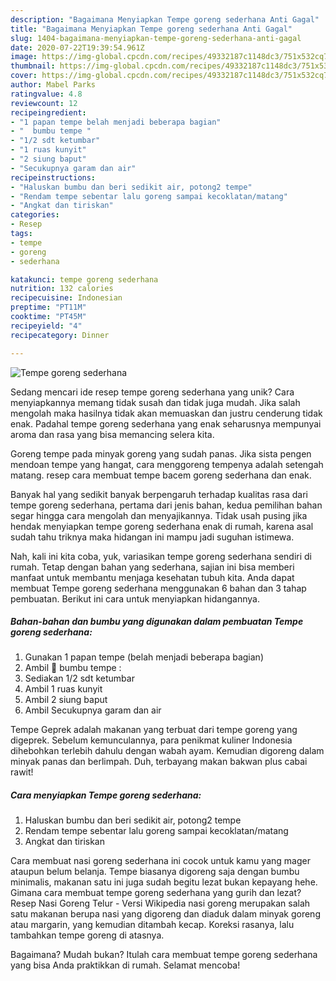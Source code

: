 ```yaml
---
description: "Bagaimana Menyiapkan Tempe goreng sederhana Anti Gagal"
title: "Bagaimana Menyiapkan Tempe goreng sederhana Anti Gagal"
slug: 1404-bagaimana-menyiapkan-tempe-goreng-sederhana-anti-gagal
date: 2020-07-22T19:39:54.961Z
image: https://img-global.cpcdn.com/recipes/49332187c1148dc3/751x532cq70/tempe-goreng-sederhana-foto-resep-utama.jpg
thumbnail: https://img-global.cpcdn.com/recipes/49332187c1148dc3/751x532cq70/tempe-goreng-sederhana-foto-resep-utama.jpg
cover: https://img-global.cpcdn.com/recipes/49332187c1148dc3/751x532cq70/tempe-goreng-sederhana-foto-resep-utama.jpg
author: Mabel Parks
ratingvalue: 4.8
reviewcount: 12
recipeingredient:
- "1 papan tempe belah menjadi beberapa bagian"
- "  bumbu tempe "
- "1/2 sdt ketumbar"
- "1 ruas kunyit"
- "2 siung baput"
- "Secukupnya garam dan air"
recipeinstructions:
- "Haluskan bumbu dan beri sedikit air, potong2 tempe"
- "Rendam tempe sebentar lalu goreng sampai kecoklatan/matang"
- "Angkat dan tiriskan"
categories:
- Resep
tags:
- tempe
- goreng
- sederhana

katakunci: tempe goreng sederhana 
nutrition: 132 calories
recipecuisine: Indonesian
preptime: "PT11M"
cooktime: "PT45M"
recipeyield: "4"
recipecategory: Dinner

---
```



![Tempe goreng sederhana](https://img-global.cpcdn.com/recipes/49332187c1148dc3/751x532cq70/tempe-goreng-sederhana-foto-resep-utama.jpg)

Sedang mencari ide resep tempe goreng sederhana yang unik? Cara menyiapkannya memang tidak susah dan tidak juga mudah. Jika salah mengolah maka hasilnya tidak akan memuaskan dan justru cenderung tidak enak. Padahal tempe goreng sederhana yang enak seharusnya mempunyai aroma dan rasa yang bisa memancing selera kita.

Goreng tempe pada minyak goreng yang sudah panas. Jika sista pengen mendoan tempe yang hangat, cara menggoreng tempenya adalah setengah matang. resep cara membuat tempe bacem goreng sederhana dan enak.

Banyak hal yang sedikit banyak berpengaruh terhadap kualitas rasa dari tempe goreng sederhana, pertama dari jenis bahan, kedua pemilihan bahan segar hingga cara mengolah dan menyajikannya. Tidak usah pusing jika hendak menyiapkan tempe goreng sederhana enak di rumah, karena asal sudah tahu triknya maka hidangan ini mampu jadi suguhan istimewa.


Nah, kali ini kita coba, yuk, variasikan tempe goreng sederhana sendiri di rumah. Tetap dengan bahan yang sederhana, sajian ini bisa memberi manfaat untuk membantu menjaga kesehatan tubuh kita. Anda dapat membuat Tempe goreng sederhana menggunakan 6 bahan dan 3 tahap pembuatan. Berikut ini cara untuk menyiapkan hidangannya.

<!--inarticleads1-->

##### Bahan-bahan dan bumbu yang digunakan dalam pembuatan Tempe goreng sederhana:

1. Gunakan 1 papan tempe (belah menjadi beberapa bagian)
1. Ambil  🌸 bumbu tempe :
1. Sediakan 1/2 sdt ketumbar
1. Ambil 1 ruas kunyit
1. Ambil 2 siung baput
1. Ambil Secukupnya garam dan air


Tempe Geprek adalah makanan yang terbuat dari tempe goreng yang digeprek. Sebelum kemunculannya, para penikmat kuliner Indonesia dihebohkan terlebih dahulu dengan wabah ayam. Kemudian digoreng dalam minyak panas dan berlimpah. Duh, terbayang makan bakwan plus cabai rawit! 

<!--inarticleads2-->

##### Cara menyiapkan Tempe goreng sederhana:

1. Haluskan bumbu dan beri sedikit air, potong2 tempe
1. Rendam tempe sebentar lalu goreng sampai kecoklatan/matang
1. Angkat dan tiriskan


Cara membuat nasi goreng sederhana ini cocok untuk kamu yang mager ataupun belum belanja. Tempe biasanya digoreng saja dengan bumbu minimalis, makanan satu ini juga sudah begitu lezat bukan kepayang hehe. Gimana cara membuat tempe goreng sederhana yang gurih dan lezat? Resep Nasi Goreng Telur - Versi Wikipedia nasi goreng merupakan salah satu makanan berupa nasi yang digoreng dan diaduk dalam minyak goreng atau margarin, yang kemudian ditambah kecap. Koreksi rasanya, lalu tambahkan tempe goreng di atasnya. 

Bagaimana? Mudah bukan? Itulah cara membuat tempe goreng sederhana yang bisa Anda praktikkan di rumah. Selamat mencoba!
